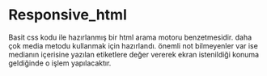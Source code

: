# Responsive_html

Basit css kodu ile hazırlanmış bir html arama motoru benzetmesidir.
daha çok media metodu kullanmak için hazırlandı.
önemli not bilmeyenler var ise medianın içerisine yazılan etiketlere değer vererek ekran istenildiği konuma geldiğinde o işlem yapılacaktır.
